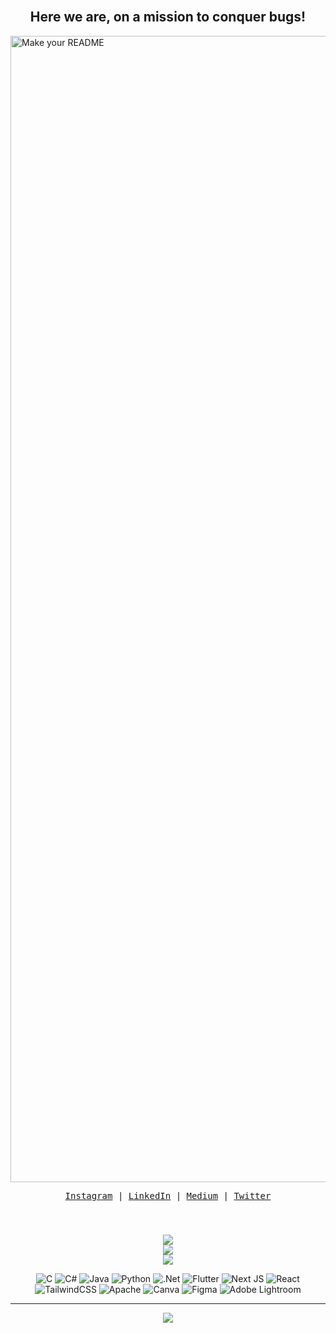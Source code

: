 <br clear="both">

<h2 align="center">Here we are, on a mission to conquer bugs!<br></h2> 
<img width="1834" alt="Make your README" src="https://github.com/Shavinka06/Shavinka06/assets/91057321/09a572a3-2042-44d8-b19d-7f18126c6306">

</div>
   <p align="center">
     <samp>
       <a href="https://www.instagram.com/shxvxnkx_j/?utm_source=ig_web_button_share_sheet&igshid=OGQ5ZDc2ODk2ZA==">Instagram</a> |
       <a href="www.linkedin.com/in/shavinka-jayamaha">LinkedIn</a> |
       <a href="https://medium.com/@shavinka_j">Medium</a> |
       <a href="https://twitter.com/_islandwanderer">Twitter</a> 
     </samp>
    </p>
</div>

###
###

<br clear="both">
<div align="center" >
   
![](https://github-readme-stats.vercel.app/api?username=Shavinka06&theme=midnight-purple&hide_border=false&include_all_commits=false&count_private=false)<br/>
![](https://github-readme-streak-stats.herokuapp.com/?user=Shavinka06&theme=midnight-purple&hide_border=false)<br/>
![](https://github-readme-stats.vercel.app/api/top-langs/?username=Shavinka06&theme=midnight-purple&hide_border=false&include_all_commits=false&count_private=false&layout=compact)

![C](https://img.shields.io/badge/c-%2300599C.svg?style=flat&logo=c&logoColor=white) ![C#](https://img.shields.io/badge/c%23-%23239120.svg?style=flat&logo=c-sharp&logoColor=white) ![Java](https://img.shields.io/badge/java-%23ED8B00.svg?style=flat&logo=openjdk&logoColor=white) ![Python](https://img.shields.io/badge/python-3670A0?style=flat&logo=python&logoColor=ffdd54) ![.Net](https://img.shields.io/badge/.NET-5C2D91?style=flat&logo=.net&logoColor=white) ![Flutter](https://img.shields.io/badge/Flutter-%2302569B.svg?style=flat&logo=Flutter&logoColor=white) ![Next JS](https://img.shields.io/badge/Next-black?style=flat&logo=next.js&logoColor=white) ![React](https://img.shields.io/badge/react-%2320232a.svg?style=flat&logo=react&logoColor=%2361DAFB) ![TailwindCSS](https://img.shields.io/badge/tailwindcss-%2338B2AC.svg?style=flat&logo=tailwind-css&logoColor=white) ![Apache](https://img.shields.io/badge/apache-%23D42029.svg?style=flat&logo=apache&logoColor=white) ![Canva](https://img.shields.io/badge/Canva-%2300C4CC.svg?style=flat&logo=Canva&logoColor=white) ![Figma](https://img.shields.io/badge/figma-%23F24E1E.svg?style=flat&logo=figma&logoColor=white) ![Adobe Lightroom](https://img.shields.io/badge/Adobe%20Lightroom-31A8FF.svg?style=flat&logo=Adobe%20Lightroom&logoColor=white)

---
[![](https://visitcount.itsvg.in/api?id=Shavinka06&icon=2&color=6)](https://visitcount.itsvg.in)


</div>

